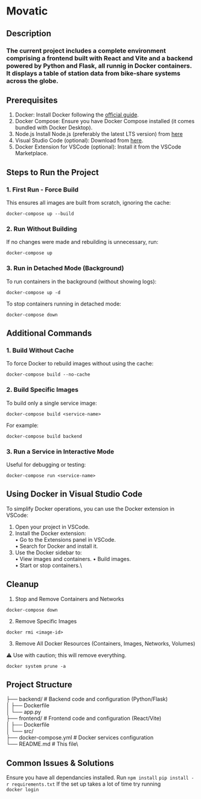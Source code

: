 # Movatic
## Description
### The current project includes a complete environment comprising a **frontend** built with **React and Vite** and a backend powered by Python and Flask, all runnig in Docker containers. It displays a table of station data from bike-share systems across the globe. 

## Prerequisites
1. Docker: Install Docker following the [official guide](https://www.docker.com/).
2. Docker Compose: Ensure you have Docker Compose installed (it comes bundled with Docker Desktop).
3. Node.js Install Node.js (preferably the latest LTS version) from [here](https://nodejs.org/en/download/package-manager/current)
4. Visual Studio Code (optional): Download from [here](https://code.visualstudio.com/download).
5. Docker Extension for VSCode (optional): Install it from the VSCode Marketplace.

## Steps to Run the Project
### 1. First Run - Force Build

This ensures all images are built from scratch, ignoring the cache:

`docker-compose up --build`

### 2. Run Without Building

If no changes were made and rebuilding is unnecessary, run:

`docker-compose up`

### 3. Run in Detached Mode (Background)

To run containers in the background (without showing logs):

`docker-compose up -d`

To stop containers running in detached mode:

`docker-compose down`

## Additional Commands

### 1. Build Without Cache

To force Docker to rebuild images without using the cache:

`docker-compose build --no-cache`

### 2. Build Specific Images

To build only a single service image:

`docker-compose build <service-name>`

For example:

`docker-compose build backend`

### 3. Run a Service in Interactive Mode

Useful for debugging or testing:

`docker-compose run <service-name>`

## Using Docker in Visual Studio Code

To simplify Docker operations, you can use the Docker extension in VSCode:
1. Open your project in VSCode.
2. Install the Docker extension:\
• Go to the Extensions panel in VSCode.\
• Search for Docker and install it.
3. Use the Docker sidebar to:\
• View images and containers.
• Build images.\
• Start or stop containers.\

## Cleanup

1. Stop and Remove Containers and Networks

`docker-compose down`

2. Remove Specific Images

`docker rmi <image-id>`

3. Remove All Docker Resources (Containers, Images, Networks, Volumes)

⚠️ Use with caution; this will remove everything.

`docker system prune -a`

## Project Structure

├── backend/         # Backend code and configuration (Python/Flask)\
│   ├── Dockerfile\
│   └── app.py\
├── frontend/        # Frontend code and configuration (React/Vite)\
│   ├── Dockerfile\
│   └── src/\
├── docker-compose.yml  # Docker services configuration\
└── README.md           # This file\

## Common Issues & Solutions
Ensure you have all dependancies installed. Run
`npm install`
`pip install -r requirements.txt`
If the set up takes a lot of time try running\
`docker login`
